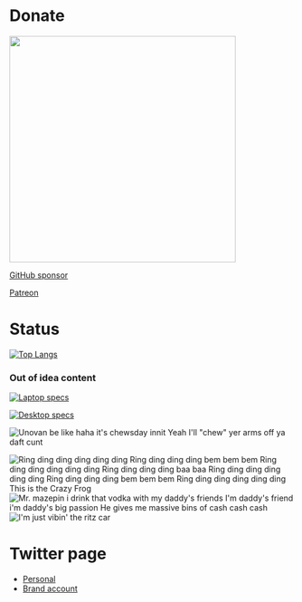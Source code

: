# Donate

[<img src="https://cdn.buymeacoffee.com/buttons/v2/default-green.png" width="400"/>](https://www.buymeacoffee.com/rk0cc)

[GitHub sponsor](https://github.com/sponsors/rk0cc)

[Patreon](https://patreon.com/rk0cc)

# Status

[![Top Langs](https://github-readme-stats.vercel.app/api/top-langs/?username=rk0cc&exclude_repo=rk0cc.github.io,rk0cc&langs_count=10&layout=compact&hide=html,css,Makefile,CMake,Dockerfile,scss)](#)

### Out of idea content

[![Laptop specs](https://valid.x86.fr/cache/banner/ub5ln2-6.png)](https://valid.x86.fr/ub5ln2)

[![Desktop specs](https://valid.x86.fr/cache/banner/hmyxmp-6.png)](https://valid.x86.fr/hmyxmp)

<!--
                                                ...//(((///(.                                                           
                                        ,((####################(*,  ...                                                 
                                  ./(#####%%%%%%#%%##%%%%###(##((##########/                                            
                              ,(((##%%%&%&&%%%%%%%%%%%(&@&%#%####%%%%%%%%%%####(.                                       
                          /(#############%%%%&&&&%%%%%%%%%%%%%%%&&&&&%%%%%%%%%%####.                                    
                       ,##%%%%%&%&&%%&%%%%%%%%%%%%%%%%%%%%%%%%%%%%%%###%&&&&%%%%%#####                                  
                      (##%%&&&%&&%%%%%%%%%%%%%%%%%%%%%%%%%%%%%%%#%###########%&%%&%%%%%#/                               
                    .##%%%%%%((###%%%%%%%%%%%%%%%%%%%%%%%%%%%%%%%################%&&&&&&&%#(                            
                   ,#%%&%&((((#%&&&&&&%%%%%%%%%#%%%%###%##################(##########%%%%%%#%/                          
                   #%%&%(((((%%%&%%&&@@&&&&&&&%%####################(#############(#####(%%%%%#,                        
                  #%%%((((#%&%#((#######%&%%%%&&&&&&%#######################%#############(#&&&%.                       
                .#%%((((#%&%((((#%########%#####%%%%&&&&%###################################((%%#                       
               ,#%%(((#%&&#((((((##(#################%%%%&&&######(#(#(#(#########((##########((%/                      
              (##((((%%%#((((((((#%#########%####%###%##%%%%&&&%#################################(/                     
             (%%(((#%%&##((##((#%%%###########%##%##%#####%%%%&&&%%############################%#%#*                    
            /##((#%%%&##(((##%&%%%##########%##%#############%%%%&&&%########################%###%%#(                   
            (((#(%&&#(((##%%#/*,,,,*/%%#%%%%%######%##%%%%%%##%#%%%&&&&%#####################%%##%%%#/                  
            (((#%&&#((#%%(*,........,,/%%%##########%#%#%#%%#%%%%%%%%%&&&%#################%#%%#%%#%%#                  
            (##%%&#(%&%/,,...........,,*(%%######%%###########%#####%%%%&&&&###############%#######%%%/                 
           /##%%%#%&%*,...............,,**####%#########%#%%%#########%%%%%&&%%################%##%##%%,                
          *####%%&&(,..........,/(#####%#/**(%#######%%%%%#&&%#%#%###%%###%%%%&&%#################%#%%%%,               
         .##%%%%%&*,.......,((...........,,,**/####%####%%##%%&%#%#%######%%##&&&%####%%%%%%###%#########.              
        .#%%%%%%%/,......//...............,,,,***/(%##%#%#######%%#########%%#%%&&&%%%%%%%%%%%#%%#########(             
       .#%%%%%%%%*,.........................,,,,,***//(%%##%##((((%%%###%%#%%%%((#%&%%%%%%%%%%%%%###########/           
      *##%%%%%%%%*,......../(,../#%%%%/,........,,,,,,*******//*////(%%%%%#%%%%(/(#%&&%%&%%%%%%%%%%%##########(         
      #%%%%%%%##%*,.........*&&*.,(&&%,,%%,.......,,,,,,,,,,,,,,,,**///&&%#%#%/*%@@@&&&&&&&&&%&%%%%%%%##########        
     (%%%%%%%%%%%*,.......,/%. ,&(. ,#%&(.%,.....,...,,,,,,,,,,,,,,,,(%*&&/,%&%@#.*&&&%%%&&&&&&%%%%%%%%%%%####%%%,      
     #%%%%%%%%%%%,,.......*#. ,%#,  .(##%%.,............,..,,,,,,,,,,/*&&**,,%%%&#.,%&%%%#%%%%&%&%%%%%%%%%#%#%#%%%.     
    .(%%%%%%%#%%#,,......,%* .%%#*..(&###&,.....................,,,,,*&&&**,*&%&%@,.*@#&%%%%%%%%&&&%%%%%%%%%##%%%%%.    
   (,*%%%%%%%##%(,........(, .&###&&&@%##%(.......................,,,/&&&%&&@@&%%&/.*&(%%%%%%%%%%%%%%%%%%%%%%%%%%%%#    
  (&/,%%%%%%%#%%#,.......... *&%#%&&&&###%*.......................,,,*&&&%&@@@&&&&/.,,*#%%%%%%%%%%%%%%%%%%%%%%%%%%%%.   
 .%&&**%%%%%%%%##,,..........,&###%&&&###&.........................,,*&%&%%@@@%&&&,,,,*(%%%%%%%%%%%%%%%%%%%%%%%%%%%%(   
 *&@@@##%%%%%%%%#*,...........%#/*/////#%#.......................,,,,,&&%(((((#%&#.,,,*(#%#%%%%%%%%%%%%%%%%%%%%%%%%%%   
 #&@@@@@%%%%%%%%#/,,,...,.,,/,.%#///*//%(.......................,,,,,,,&###(((#%%,(/,*/(#%%%%%%%#%%%%%%%%%%%%%%%%%%%%   
 #&@@@@@@%%%%%%%#%(,,,,,,,,,.,,../%&&%*..........,,,...,.,,,....,,,,,,,,/&%%%&%,*#*,,*/(##%%%%%%&%%%%%%%%%%%%%%%%%%%#   
 *&@@@@@@&%%%%%%%#%(*,,,,,,,,,,,...........,,,..,.,,.,,,,,,.,,,,,,,,,,,,,,.,.,.,,**,*/(((##%%%%#%%%%%%%%%%%%%%%%%%%%#   
  %&@@@@@@@%%%%%%%###/*,,**,,,,,,,,,,,,,,,,.,/*,,,,,,,,,,,,,,,,/(,,,,,,,,,,,,,*****/*/(((((%%%%%%%%%%%%%%%%%%%%%%%%%#   
   %@@@@@@@@&%%%%%%#(((/*,,,,,,,,,,,,,,,,,,,,,,,/#%##(((/#%%(*,,,,,,,,,,,,,,,,******/(((((%%&%%%%%%%%%%%%%%%%%%%%%%%#.  
    %&@@@@@@@@%%%%%%%&(//**,,,,,,,,,,,,,,,,,,,,,,,,,,,,,,,,,,,,,,,,,,,,,,,*,******///(((#@@&%%%%%%%%%%%%%%%%%%%%%%%%##  
     (&&@@@@@@@@%%%%%#%&%(/**,,,,,,,,,,,,,,,,,,,,,,,,,,,,,,,,,,,,,,,,,,,,*******///(((#@@@@@%%%%%%%%%%%%%%%%%%%%%%%%#%* 
       /&&@@@@@@@@%%%%#.  .##/**,,,,,,,,,,,,,,,,,,,,,,,,,,,,,,,,,,***********/////(#&&@@@@@@%%%%%%%%%%%%%%%%%%%%%%%%%%# 
          .#@@@@@@@@%%%%##%###%&&#/******,,,,,,*,,,,,,,,*,,*,,************///((#&@@@&&&&#@@#%%%%%%%%%%%%%%%%%%%%%%%%    
               .#&&@&(###(#######%@@&%#(//***************************//(#%&@@&&&&%%%&%%%   #%%%%%%%%%%%%%%%%%%%%%%##    
                    /((((((((((((((#@@&%##(**,,,*,,,,,,**********/#%%&&&@&@%%%%%%%%%%&&%. #%%%%%%%%%%%&%%%.@&%%%%&%.    
                   *///(((((((((/////#&&%%%##(//*,,,,,*,*****//#%%%%%&&&&&###%#%%#%%%%%%%%#%%%%%%%%%%%%(   &&%%%%&#     
                  .#&(/////////////*/*,*/%&%%################%%%%%%%%&&%%((//##%#%%%%%%%##%%%%%%%%%%#.    /%%%%(#(      
                  (##&&%//////////,,,*/****/#&%%######%#####%%%%%%%%###(//((/######%#%%#%%%%&&%#,        .%%/           
                 (#####&#(((//////,,/////***/(/(%%%#%#%#%#%%%%##(((#(/**/#(//((##(##&&%%%%%%                            
                .#######%%#(/((////***//****((//((((((((((((((((/(((***(/((**/(##(%@%%%%%%%(                            
              **/((##(###%&#(///////(******(///((/(/(((((((#(///////(***/***/#%##&&%#%##%###                            
          .*****//((#######&%(////////*,,,,*///(///(#&&&&&%((/////////****((%%%%%%#######%####                          
         //***////((#(#(####%&//////*,,,/*,,,*//////(%%%&&&%(///////*****(#&&&&%%######%%#(#####(                       
       ,*****///*//(#%######%%%/////,,*////,,*//////((((////////(/***//**(%&@@%%######&%((((((((#*                      
      ********///(////(#(###%%%(((((#(///(/**((/((((#&&%(//(##((///#((//((#&&%%#####%#((/((((#((###                     
      ,..,****/////((/(#%###%@@&(///(***/((///((((/#&&&&&&%/(###((#########&&&%####%((//((((((((((((                    
     **/,  ..**///((((((#&%%&#///////***///,,,//*//((##%&&#(/////(//(((((#%&@@@&@&#((#///((((((((//***                  
    ,......*/..,*/((((##&&&%((///////*,,,,,,,///////((((//((/(((((**/((//((####&@&##(((((///((/**,,****                 
   .........,*(*,*((((#@@&#/**,,,,**/*,*,*/(//////((&&&&%#(((((((((/////(###%%%@@@@&##(((/#(**,,,,,,,***                
  .,.....,,,**//(,/%&@@@@@&%%###(/*,,,,,,,,,,**////(&&&%&&%#(((((((((/*///(#&&%%%%%&%#(#(((/*,,,,,,,,,**,               
  ,,....,,*****///%@@@@@@@&%##(#######%##(//***,,,,***((***,,***,******/(%%###%%%%%#,  *#//***,,,,,,,,,,*               
  ,,,,,,,*****///(/%%###%&%%%%%%%%%%%%%%(((((&&&%%%%%%&#%%%%((((%%%%%%%%########%%%*     #(/*****,,,,,,*,.              
  ,,,,,,,****//  #%#%%%%%%%%%##%&&%%&%#(###%&&%%%%%%%%%%%%%%%////%%&&%##(##%&&%%%%%%%%%%#..((///*********               
   ,,,,,***/*   /%%&%%%%#######%&&&&&&#####&&&&%%%%%%%%%&%&%%%*///#%#####&&&&&&%&%%%&&&&&&&&*,///***,***.               
      ..      *&&&&&&%%%%%%%&&&&%&&%&&&&%%&&&&&&&&&&%&%##%&&&%%#/**(#(#%&&&&&&%%%%%&&&&&&&&&&&(    ..                   
             %&&&&%%%##%#%%%&&&&%%%&&%&&&&&&&&&&&&&&%&&&&&&&&%%%%%###(&&&&&%&%##%%&&&%%%%&&&&&&&                        
            ,%&&&%%######%%&&&&&%##%&&&&&&&&&&&&&&&%%&&&&&&&&%%%##%(&&&&&&&&%###%&&&&&%###%%&&&&&                       
            (&&&%%#(((#%%%%&&&&&&%%%&&&&&&%%%%%%%%%%%%%%%%%%%%%%%#%@@&&&&&&%###%&&&&&&&%%%%&&&&&&*                      
            /&&&&%#((##%&&&&&&&&&%%%&&&&&&%%%%###%%##%(((%%%%%%%#&&&&&&&%@&%%%%&&&&&&&&&&%%&&&&&&(                      
            .%&&&%%##%%%&&&&&&&&&%%%&&&&%((###%%%%%##%####%%%##(/#%%%%%%%&%%%%%&&&&&&&&&&%%%&&&&&#                      
             &&&&%%%%%%%&&&&&&&&&%%&&&&%//.     ./###(#####(. ,***/###%%%%%%%%%%%%&&&&&&&&&&&&&&%,                      
              %%%%%%%%%%%%&&&&&%%&&&&%#                               /##%&%%%%%%%%%%&&&&&&&&&&%%                       
               (%%%%%%%%%%%%%%%%&&&&%                                   /#%&%%%%%%%%%%%%&&&&&&%(                        
                 *%%%%%%%%%%%%%%%(                                         /%%%%&&&&&&&&&%%%%/                          
                     ,(%%&&&%*                                                  .*/((//*.                               
-->
![Unovan be like haha it's chewsday innit Yeah I'll "chew" yer arms off ya daft cunt](https://i.ytimg.com/vi/2hhbW9h7UiU/mqdefault.jpg)
<!--
                                                           *. *,                                                        
                                                     ,****,,,,,,**,,*                                                   
                                               ,,*,*,,,,,,,,,,,,*********,*,                                            
                                          ,,***,***,,,,,,,**********************(                                       
                                       ,,****,*,**,,*******************************//                                   
                                   ,,***,,********,**,********************************/.                                
                               .,******,*************************************************/.                             
                            ,***************************************************************/*                          
                         ******************,******,*////(//(////////****************************/*                      
                       /***********************///////((//(/(//((///((/(****************************(                   
                     ,**********************////////(//////(//////////////(***********************//*//.                
                    /**********,*****,*********//(//***************///////////**/****************/////**/*              
                  ,/*********************,**************///////*******//(/(///(/**************/******//////             
                 (****,****************////********/////////////////,****////////********************/*/////*           
               //*********************/((////****/////////////////////****////(///*******/*****/*/*/*///////(/          
              ///********************(//////*****//////////////////////****/////((/**************/*///*/*//(((/         
             **/*********************///////****///////////////////////*****(///(/(/*************///***/////(/*/        
            *//**************,*******////////****/***,,,,,,,,,,,,,,*,,*,**,,,****,*************/*/****///////(//        
           ///************,,*,,,,,,,,,,,,,,,,,,,,,,,*,,,,,,,,,,,,,,,*****,,,,,**,*************************///(((        
           /**************,,,,,,,,,,,,,*,,,,,,,,,,,,,,,,,,,,,,,,,*,,*******,*,*,*******************/*****//////(,       
          /****************,,,,,,,,,,,,,,,,,,,,,,*,,,,,,,,*,,*,****************,************************///////((       
         (//****************,*,,,,,,,,,,,,,*,,,,,,,,,,,,,,,,,,*****,***************************************/////(,      
         ///***************,*,,,,,,,,,,,,,*,,,,*,,*,*,,,,,,**,************,*********************************/////(      
        .//**************,,,,,,,,,,,*,,,,,,,,,,,,,,,,***,,,,,*,********,*************************************//////     
        (/******,*******,,******,,,*,,,,,,,*,,,*,,,**********,**,*********************************************/////#    
       ///*****************************************/////((((///**********************************//***********//////(   
      .///*****/(##%%%%#######((((((((((((((((///////////////////(((((((((((((((#((((((######(######%%########//////(/  
      .///((#(/////((#(//////(////#&%&&#(//////*//*/////**////////////////////////#&@@@#&&@##@((/((((#///*///((###((((  
       (((#(///***//((////*///%@&(*,*/****@&/////**//*/**//*///////////////*///#@(//%%%,,*//@@/%#//(((//*///(((((#(##   
        ,(#(////*////(/*/**//@@/*,,%&@#%@&(,((//**/////*****//*/**///*////////(%(&@%&&%%&(*//#@(//(/(//**/////(((((#    
          (////***///#/***/&&@&/,,&&/,(##((&,*//******/*****/****/*/////*/**//*/@%/((&%%%@&///%&%///(/(&&&((((((((((    
         ,(/(((#&%#((#/****//@(/*#@//*,&#/#&%,**************/***/*/*//***//**/*(@/*//(&%&%@%//(@////#&&%%&&&&&@&@@&&,   
          %%%&%&%%%&##//*/**%%//,&%%#*%(%(%#@/****/*/*/*/*****/**/***//******//&&&&#%@%&&&@@/((&(///#%%%%&&&&&&&&&&&@   
        *#%%%%%%%%%%%%(/*///#(/*/&#((#(@@/#(&(*/************//**/**/****/**/**/@#&%%&@@&%&&@(/(#(///&%%&&%&&&&&&&@&@&   
       %%%%%%%%%%%%&%%#(/*/////*,&%#/(&&&(##&(**/*********/*******/*//*******//&#&%%&@@#%%%@//((*(((%%%&&&&&&&&&&&&&&*  
      %%%%%%%%%%%%%%%&%(/*****/*,&##(((&#((#&%*******************/****/*/*****/%%&%%%%%%%%&@*/#///(%%%%&&&%&%&%&&&&&&&  
     *%%%#%#%%%%%%%%%&%(/*****/*,%@(#*##(/#(&/*********************/**/***/***/(@&(/((((#&&@/(////(%&%%&&&&%&&&%&&&&&&  
     %%%%%%%%%%%&&%%%%%#//*****/*,@(***,(/*(&,*************/*******/**/******///%&/(#/##(&@((///(/%#%%&%&&&&%&%%%&&&&&. 
    .%%%%%%%%%%%%%%%%%&%(///*****/,@@*(*(*#&********************************/*//**&@(#&@@%/////(((&%%%%%&&%%&&%&&&%&&&/ 
    #%%%%%%%%%%%%%%%%%%%%(//////***/*,#&%,,******************/*******/***/*/*/**///////*/*///#((%#%%%&%%&%%&%%&%%%&&&&. 
    &%%%%%%%%%%%%%%%%%%%%#(*/////*/*******************/********/*/*****/**/*/***/*//////////((#%(%%%%%&%%&&&&&&&&&&&&&. 
    &%%%%%%%%%%%#%%%%%%&&%#//////******//**/*******************/*****///////*////////////(/((((##%%%%%%%&&&&&&&&%&&&&&# 
   /%%%%%%%%%%%%%%%%%##&&@%#((//////////**///*/*/*%##//*///////*///////(%&(////////////(((((((#(#%%%&%%&%%%%%%%&&&&&&&& 
   /%%%%%%%%%%%%%%%%%#%%&@@@%(((////////////////*////**(@@@@@&&&&@@%#///////////////((((((((##&@%%#%%&&&&&%%%&&&%&%&&&& 
   (%%%%%%%%%#%%%%%%%%%#&&@@@@&%(((///////////////////////////////////////////(//((((((((#&@@@@@%%%&&&&%%&&%%%&&&%%%&%& 
   #%%%%%%%%%%%%%%%%%###%%@@@@@@@@@&((((((((((/((/////////////////////////((/(((/(((#%&&@@@@@@@@%&%&&%&%%&&%&&%%%%%%&&% 
   %%%%%%%%%%%%%%%%%%%%%%&@@@@@@@@@@@&&&&&%##((((((((((((((((((/(((((((((((((##%&&@&&&&&&&@@&@@%#&&&%%&%&%%%&%%%%%%%&&& 
   %%%%%%%%%%%%%%%%%%%%%#&%@@@@@@@&&&%%%&%%%%%%%%%%%%#%#####(###(####%%%&&&%%%&&&&%%%%%%%%&@@@@&%%&&&%%&&%%%%%%%&&%%%%& 
   %%%%%%%%%%%%%%%%%%####%%@@&&%&%%%%%%%%%#%##%##%#####%%%##%%%%%%%%%%%%%%%%%%%%%%%%%%%%%%%%##,%%%%%&%%%%%%%%%%%%%%%&&# 
   &%%%%%%%%%%%##%%%##%#%%&@%%%#&&%%%%###%%#%#%###%#####%%#%%#%#%%%%%#%%#%%%%%%%%%%%%%%%##(////%%%%&&&%%%&&%%%%&%%%%%&% 
   &%%%%%%%%%%%#%%%%%%###%&%%###&%%%%%####%&@&&@#%%#####%#####%#####%%%####%##%###%%%%##///***/%&%&%&&&%%&&%%%%&%%&%&%/ 
   %%%%%%%%%%%%%%%%%####%#%%%###%%%%%%###%#&&%%%&&/*//////(*,.**#((((#**/&@#%####%%##%(//******%%%%&%%%%%&%&&&((%&&%%&, 
   &%%%%%%%&%%%%%%#%%%%%##&%###(#%%%%#######@&&&@@&&*,*,,***,**********%&@#%%#%%##%##%#//******&%&%#/(%%&%&%&    .%&&&, 
  *&&%%%   %%%%%%%%, ,%%%%%%##((((%%%#######%@&&@@@&%&***************%&@&&#%%%%%%%%%&%#(///*****/*////((%%%(       (@&  
  .@#        &%&%#   %##%%%&((((/(#%%########%&&&@@&&&&&************%&@&@%%%%%%%%%%%@&##(/////**/*///(/((#              
              .     #((((((((///(((#%#########@@@@@&&&&&&&/,******#%&@&&@%%%%%%%%%%%@@ ,#((////////////((%&             
                  .(////////////((#%##%####%##%@&&%&%%&%&&&&#***%&&@&@@@&##%%%%%%%%&@@#   #((///////*//*#%%&*           
                 ,((/////////////#&  %%#######%@@&@@@&&@&&%&&@@&@@@@@&@@&#%%%%%%%%%@@@@%    #((///******/%%%&%          
                /(((((((((((((((##   #####%%##%@@&@&@@&@&&@&@&%%&&@&&@&&@#%%%%%%%%%@@@@@      (//*********/(/(*         
                ,//*//((((((((##&   &&######%#&@@@&&&&@@@&@&&&&@@@&@@&&@@%%%%%%%%%%@@@@@@      #//*****(/////((,        
               */*******//////(&    @@%#####%%@@@&%%%&&&&&&&&&&@&&&&@@@@@@&#%#%#%%%%&@@@@@       #((////***////(.       
              //********//*/*/(%  &@@%%%%#%##&@@@@&&&&&%%%%&&&&&&&@@&&@&&@&@&#####%%%%%&&&@(      ,(/////////((((       
             //***********///*/(@@@@@%%%#%%#%@@@@@&@@&@@&&@&%%@&@@@&@&@@&&@@@@@%%#%%#%%%%#%##%%.    #/////*//((((       
             ///**************//%&%#%%%&%%&@%@@@@@@@@&&&@&&&&%@@@&&&@@&&@@@@@@@@@@%%%#%%%%%######(    #(((/((((/        
             */********/(////((#&%%##(((((#%&@@&&&&&&&&&&@&&&%&%&&@@&&@@&@@@@@#((((((((#((((((((#####%,  *(((           
               (/***/////((###((((#((((((((((#(#&@&&%%%&%&&&&&&%&&&@&&@@&&@((((((%((/(,,,,,,*****/(##(#(#%.             
                 (/(((/((((/(*,,,,,****(((##(###((((/#&&&&&&%#((#&&%@&@#/(/((((/(/(,,,,,,,***********((((%              
                       ((/,*,,,,,,,,,,,,,,*((###/%%(((#%&&(((((((((((//((/((((#((,,,,,,,,**************((               
                      *(****,,,,,,,,,,,,,,,,**/*#(%&%%#%####(((((///((/(#((#(((/,,,,,,,,****************(               
                     (//,***,,,,,,,,,,,,,,******(#(#####((((##((//((//(#&(%((((,,**,,,******************/               
                     ((,*****,,,,,,,,,,,,*******/#%#(##(((((/(((///(/#%(/(#%#(*,,,,,*****************/*/%               
                      /,*****,**,,,,,,,,********/(#&%#/(((((((((((((((##(@##(((,,,*******************//(                
                      (***********,,,************(###%/               .#((&%(((,*,******************//(#                
                       /****,,***,,*,************##/                        #((*,*,*,***************//%                 
                        ./**********************/(%                          ((**,*****************///                  
                          (*********************##(                            #/**,**************//                    
                           //*****************/#((                               ((*************/(                      
                             //**************##                                       ,(((((/.                          
                                 *(((((/(((.                                                                            
-->
![Ring ding ding ding ding ding Ring ding ding ding bem bem bem Ring ding ding ding ding ding Ring ding ding ding baa baa Ring ding ding ding ding ding Ring ding ding ding bem bem bem Ring ding ding ding ding ding This is the Crazy Frog](https://i.kym-cdn.com/photos/images/newsfeed/000/225/380/tumblr_lwyc4tU63C1qecay6o1_250.gif)
![Mr. mazepin i drink that vodka with my daddy's friends I'm daddy's friend i'm daddy's big passion He gives me massive bins of cash cash cash](https://media.giphy.com/media/zWhyZNQcqMYiNOpY2Z/source.gif)
![I'm just vibin' the ritz car](https://media.giphy.com/media/vmYtpg1DkKi2WEhEHu/giphy-downsized.gif)

# Twitter page
* [Personal](https://twitter.com/rk0cc)
* [Brand account](https://twitter.com/rk0cc_brand)
